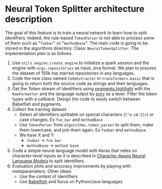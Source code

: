 # Neural Token Splitter architecture description

The goal of this feature is to train a neural network to learn how to split identifiers. Indeed, the rule-based `TokenParser` is not able to process some of them such as "`foobar`" or "`methodbase`". The main code is going to be stored in the algorithms directory: Class: `NeuralTokenSplitter`. The implementation plan is as follows.

1. Use `utils.engine.create_engine` to initialize a spark session and the engine with `args.repositories` as input, siva format. We plan to process the dataset of 150k top starred repositories in any languages.
2. Code the new class named `CodeExtractor` in `transformers.basic` that is going to return both the source code as strings and their languages.
3. Get the Token stream of identifiers using [pygments.highlight](http://pygments.org/docs/quickstart/) with the `RawFormatter` and the language output by [enry](https://github.com/src-d/enry) as a lexer. Filter the token types with a callback. Design the code to easily switch between Babelfish and pygments.
4. Collect the training dataset
   * Select all identifiers splittable on special characters \(`[^a-zA-Z]+`\) or case changes. Ex `foo_bar` and `methodBase`
   * Use `TokenParser` from `algorithms.token_parser` to split them, make them lowercase, and join them again. Ex `foobar` and `methodbase`
   * We have X and Y:
     * `foobar` -&gt; `foo bar`
     * `methodbase` -&gt; `method base`
5. Code a simple neural language model with Keras that relies on character-level inputs as it is described in [Character-Aware Neural Language Models](https://arxiv.org/pdf/1508.06615.pdf) to split identifiers.
6. Evaluation plots and accuracy improvments by playing with metaparameters. Other ideas:
   * Use the context of identifiers
   * Use [Babelfish](https://github.com/bblfsh) and focus on Python/Java languages

